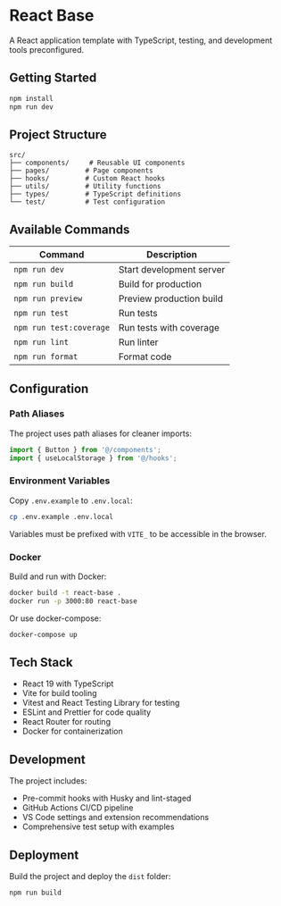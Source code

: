 # React Base

A React application template with TypeScript, testing, and development tools preconfigured.

## Getting Started

```bash
npm install
npm run dev
```

## Project Structure

```
src/
├── components/     # Reusable UI components
├── pages/         # Page components
├── hooks/         # Custom React hooks
├── utils/         # Utility functions
├── types/         # TypeScript definitions
└── test/          # Test configuration
```

## Available Commands

| Command                 | Description              |
| ----------------------- | ------------------------ |
| `npm run dev`           | Start development server |
| `npm run build`         | Build for production     |
| `npm run preview`       | Preview production build |
| `npm run test`          | Run tests                |
| `npm run test:coverage` | Run tests with coverage  |
| `npm run lint`          | Run linter               |
| `npm run format`        | Format code              |

## Configuration

### Path Aliases

The project uses path aliases for cleaner imports:

```typescript
import { Button } from '@/components';
import { useLocalStorage } from '@/hooks';
```

### Environment Variables

Copy `.env.example` to `.env.local`:

```bash
cp .env.example .env.local
```

Variables must be prefixed with `VITE_` to be accessible in the browser.

### Docker

Build and run with Docker:

```bash
docker build -t react-base .
docker run -p 3000:80 react-base
```

Or use docker-compose:

```bash
docker-compose up
```

## Tech Stack

- React 19 with TypeScript
- Vite for build tooling
- Vitest and React Testing Library for testing
- ESLint and Prettier for code quality
- React Router for routing
- Docker for containerization

## Development

The project includes:

- Pre-commit hooks with Husky and lint-staged
- GitHub Actions CI/CD pipeline
- VS Code settings and extension recommendations
- Comprehensive test setup with examples

## Deployment

Build the project and deploy the `dist` folder:

```bash
npm run build
```

